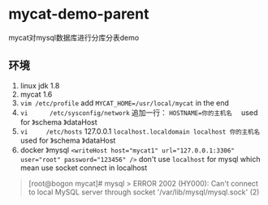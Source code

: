 # mycat-demo-parent
mycat对mysql数据库进行分库分表demo

## 环境
1. linux jdk 1.8   
2. mycat 1.6  
3. `vim /etc/profile` add `MYCAT_HOME=/usr/local/mycat` in the end 
4.  `vi      /etc/sysconfig/network`  追加一行： `HOSTNAME=你的主机名  ` used for  》schema 》dataHost
5. `vi     /etc/hosts` 127.0.0.1               `localhost.localdomain localhost 你的主机名` used for  》schema 》dataHost  
6. docker 》mysql  `<writeHost host="mycat1" url="127.0.0.1:3306" user="root" password="123456" />` don't use `localhost` for mysql which mean use socket connect in localhost

> [root@bogon mycat]# mysql                                                                                                               > ERROR 2002 (HY000): Can't connect to local MySQL server through socket '/var/lib/mysql/mysql.sock' (2)

  

